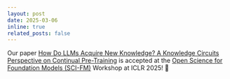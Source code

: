 ```yaml
---
layout: post
date: 2025-03-06
inline: true
related_posts: false
---
```


Our paper [How Do LLMs Acquire New Knowledge? A Knowledge Circuits Perspective on Continual Pre-Training](https://arxiv.org/abs/2502.11196) is accepted at the [Open Science for Foundation Models (SCI-FM)](https://open-foundation-model.github.io) Workshop at ICLR 2025! 🎉
